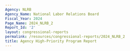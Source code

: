 ```yaml
---
Agency: NLRB
Agency_Name: National Labor Relations Board
Fiscal_Year: 2024
Page_Name: 2024_NLRB_2
Report_Id: '2'
layout: congressional-reports
permalink: /resources/congressional-reports/2024_NLRB_2
title: Agency High-Priority Program Report
---
```

